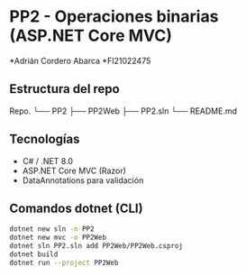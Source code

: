 ﻿# PP2 - Operaciones binarias (ASP.NET Core MVC)

*Adrián Cordero Abarca
*FI21022475

## Estructura del repo
Repo.
└── PP2
    ├── PP2Web
    ├── PP2.sln
    └── README.md

## Tecnologías
- C# / .NET 8.0
- ASP.NET Core MVC (Razor)
- DataAnnotations para validación

## Comandos dotnet (CLI)
```bash
dotnet new sln -n PP2
dotnet new mvc -o PP2Web
dotnet sln PP2.sln add PP2Web/PP2Web.csproj
dotnet build
dotnet run --project PP2Web
